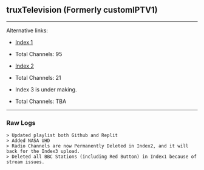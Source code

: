 ## truxTelevision (Formerly customIPTV1)
___
Alternative links:
* [Index 1](https://iptv-1.clarenceestoya.repl.co/index.m3u)

* Total Channels: 95

* [Index 2](https://iptv-1.clarenceestoya.repl.co/index2.m3u)

* Total Channels: 21

* Index 3 is under making.

* Total Channels: TBA
___
### Raw Logs
```
> Updated playlist both Github and Replit
> Added NASA UHD
> Radio Channels are now Permanently Deleted in Index2, and it will back for the Index3 upload.
> Deleted all BBC Stations (including Red Button) in Index1 because of stream issues.
```
